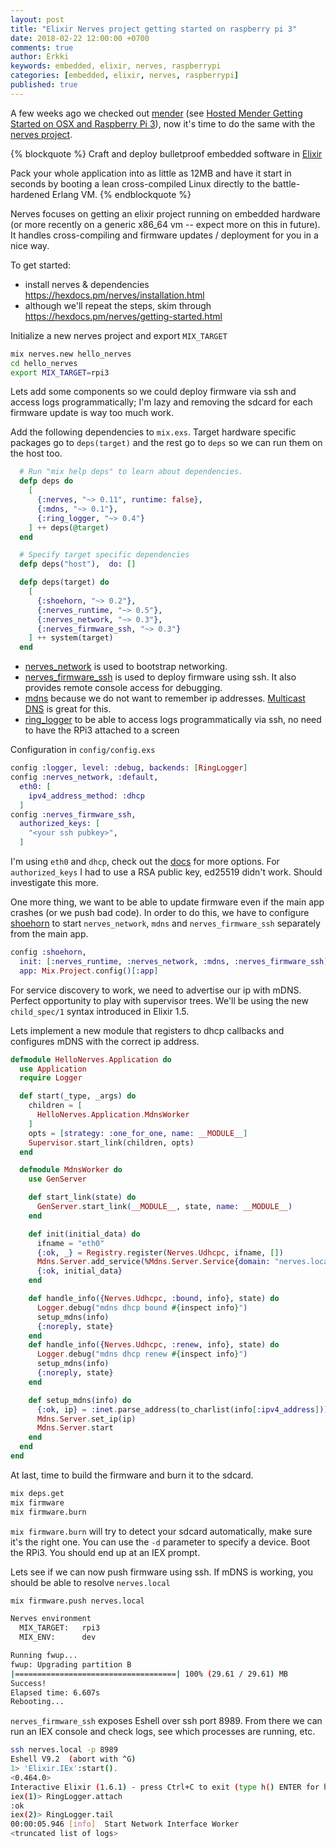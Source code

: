 ```yaml
---
layout: post
title: "Elixir Nerves project getting started on raspberry pi 3"
date: 2018-02-22 12:00:00 +0700
comments: true
author: Erkki
keywords: embedded, elixir, nerves, raspberrypi
categories: [embedded, elixir, nerves, raspberrypi]
published: true
---
```


A few weeks ago we checked out <a href="https://mender.io">mender</a> (see [Hosted Mender Getting Started on OSX and Raspberry Pi 3](/theden/hosted-mender-getting-started-on-osx-and-raspberry-pi-3)), now it's time to do the same with the <a href="https://nerves-project.org/">nerves project</a>.

{% blockquote %}
Craft and deploy bulletproof embedded software in <a href="https://elixir-lang.org">Elixir</a>

Pack your whole application into as little as 12MB and have it start in seconds by booting a lean cross-compiled Linux directly to the battle-hardened Erlang VM.
{% endblockquote %}

Nerves focuses on getting an elixir project running on embedded hardware (or more recently on a generic x86_64 vm -- expect more on this in future). It handles cross-compiling and firmware updates / deployment for you in a nice way.

To get started:

 * install nerves & dependencies https://hexdocs.pm/nerves/installation.html
 * although we'll repeat the steps, skim through https://hexdocs.pm/nerves/getting-started.html

Initialize a new nerves project and export `MIX_TARGET`
```bash
mix nerves.new hello_nerves
cd hello_nerves
export MIX_TARGET=rpi3
```
Lets add some components so we could deploy firmware via ssh and access logs programmatically; I'm lazy and removing the sdcard for each firmware update is way too much work.

Add the following dependencies to `mix.exs`. Target hardware specific packages go to `deps(target)` and the rest go to `deps` so we can run them on the host too.
```elixir
  # Run "mix help deps" to learn about dependencies.
  defp deps do
    [
      {:nerves, "~> 0.11", runtime: false},
      {:mdns, "~> 0.1"},
      {:ring_logger, "~> 0.4"}
    ] ++ deps(@target)
  end

  # Specify target specific dependencies
  defp deps("host"),  do: []

  defp deps(target) do
    [
      {:shoehorn, "~> 0.2"},
      {:nerves_runtime, "~> 0.5"},
      {:nerves_network, "~> 0.3"},
      {:nerves_firmware_ssh, "~> 0.3"}
    ] ++ system(target)
  end
```

- <a href="https://github.com/nerves-project/nerves_network">nerves_network</a> is used to bootstrap networking.
- <a href="https://github.com/nerves-project/nerves_firmware_ssh">nerves_firmware_ssh</a> is used to deploy firmware using ssh. It also provides remote console access for debugging.
- <a href="https://github.com/NationalAssociationOfRealtors/mdns">mdns</a> because we do not want to remember ip addresses. <a href="https://en.wikipedia.org/wiki/Multicast_DNS">Multicast DNS</a> is great for this.
- <a href="https://github.com/nerves-project/ring_logger">ring_logger</a> to be able to access logs programmatically via ssh, no need to have the RPi3 attached to a screen

Configuration in `config/config.exs`
```elixir
config :logger, level: :debug, backends: [RingLogger]
config :nerves_network, :default,
  eth0: [
    ipv4_address_method: :dhcp
  ]
config :nerves_firmware_ssh,
  authorized_keys: [
    "<your ssh pubkey>",
  ]
```

I'm using `eth0` and `dhcp`, check out the <a href="https://github.com/nerves-project/nerves_network">docs</a> for more options. For `authorized_keys` I had to use a RSA public key, ed25519 didn't work. Should investigate this more.

One more thing, we want to be able to update firmware even if the main app crashes (or we push bad code). In order to do this, we have to configure <a href="https://github.com/nerves-project/shoehorn">shoehorn</a> to start `nerves_network`, `mdns` and `nerves_firmware_ssh` separately from the main app.

```elixir
config :shoehorn,
  init: [:nerves_runtime, :nerves_network, :mdns, :nerves_firmware_ssh],
  app: Mix.Project.config()[:app]
```

  For service discovery to work, we need to advertise our ip with mDNS. Perfect opportunity to play with supervisor trees. We'll be using the new `child_spec/1` syntax introduced in Elixir 1.5.

  Lets implement a new module that registers to dhcp callbacks and configures mDNS with the correct ip address.
```elixir
defmodule HelloNerves.Application do
  use Application
  require Logger

  def start(_type, _args) do
    children = [
      HelloNerves.Application.MdnsWorker
    ]
    opts = [strategy: :one_for_one, name: __MODULE__]
    Supervisor.start_link(children, opts)
  end

  defmodule MdnsWorker do
    use GenServer

    def start_link(state) do
      GenServer.start_link(__MODULE__, state, name: __MODULE__)
    end

    def init(initial_data) do
      ifname = "eth0"
      {:ok, _} = Registry.register(Nerves.Udhcpc, ifname, [])
      Mdns.Server.add_service(%Mdns.Server.Service{domain: "nerves.local", data: :ip, ttl: 60, type: :a})
      {:ok, initial_data}
    end

    def handle_info({Nerves.Udhcpc, :bound, info}, state) do
      Logger.debug("mdns dhcp bound #{inspect info}")
      setup_mdns(info)
      {:noreply, state}
    end
    def handle_info({Nerves.Udhcpc, :renew, info}, state) do
      Logger.debug("mdns dhcp renew #{inspect info}")
      setup_mdns(info)
      {:noreply, state}
    end

    def setup_mdns(info) do
      {:ok, ip} = :inet.parse_address(to_charlist(info[:ipv4_address]))
      Mdns.Server.set_ip(ip)
      Mdns.Server.start
    end
  end
end
```

At last, time to build the firmware and burn it to the sdcard.
```bash
mix deps.get
mix firmware
mix firmware.burn
```

`mix firmware.burn` will try to detect your sdcard automatically, make sure it's the right one. You can use the `-d` parameter to specify a device.
Boot the RPi3. You should end up at an IEX prompt.

Lets see if we can now push firmware using ssh. If mDNS is working, you should be able to resolve `nerves.local`
```bash
mix firmware.push nerves.local
```

```bash
Nerves environment
  MIX_TARGET:   rpi3
  MIX_ENV:      dev

Running fwup...
fwup: Upgrading partition B
|====================================| 100% (29.61 / 29.61) MB
Success!
Elapsed time: 6.607s
Rebooting...
```

`nerves_firmware_ssh` exposes Eshell over ssh port 8989. From there we can run an IEX console and check logs, see which processes are running, etc.
```bash
ssh nerves.local -p 8989
Eshell V9.2  (abort with ^G)
1> 'Elixir.IEx':start().
<0.464.0>
Interactive Elixir (1.6.1) - press Ctrl+C to exit (type h() ENTER for help)
iex(1)> RingLogger.attach
:ok
iex(2)> RingLogger.tail
00:00:05.946 [info]  Start Network Interface Worker
<truncated list of logs>
```